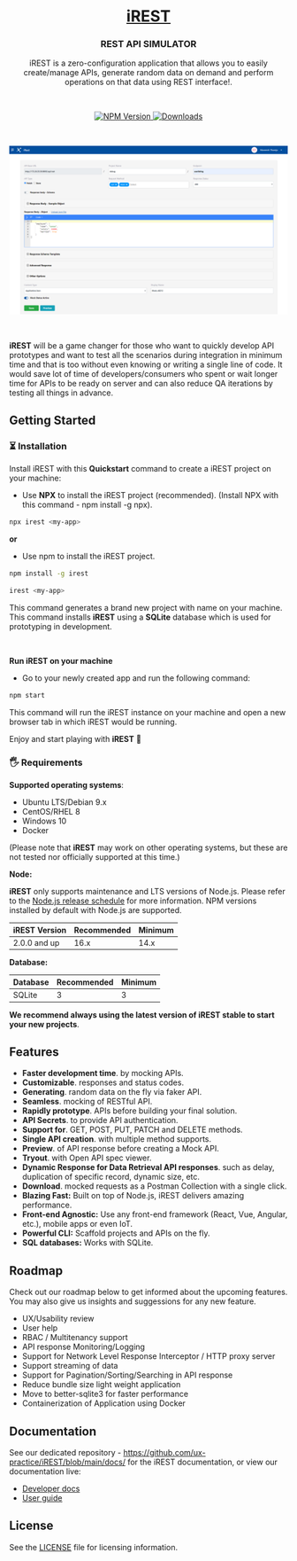 <p align="center">
  <a href="https://github.com/ux-practice/iREST">
    <h1 align="center">iREST</h1>
  </a>
</p>

<h3 align="center">REST API SIMULATOR</h3>
<p align="center"> iREST is a zero-configuration application that allows you to easily create/manage APIs, generate random data on demand and perform operations on that data using REST interface!.</p>
<br />

<p align="center">
  <a href="https://www.npmjs.com/package/irest-app">
    <img src="https://img.shields.io/npm/v/irest-app/latest.svg" alt="NPM Version" />
  </a>
  <a href="https://www.npmjs.com/package/irest-app" rel="nofollow"><img src="https://img.shields.io/npm/dm/irest-app.svg" alt="Downloads" style="max-width: 100%;"></a>
</p>

<br>

<p align="center">
  <a href="https://strapi.io">
    <img src="https://github.com/ux-practice/iREST/blob/media/iRest-Rest-API-Simulator.png" alt="iREST - REST API SIMULATOR" />
  </a>
</p>

<br>

**iREST** will be a game changer for those who want to quickly develop API prototypes and want to test all the scenarios during integration in minimum time and that is too without even knowing or writing a single line of code. It would save lot of time of developers/consumers who spent or wait longer time for APIs to be ready on server and can also reduce QA iterations by testing all things in advance.  

## Getting Started

### ⏳ Installation

Install iREST with this **Quickstart** command to create a iREST project on your machine:

- Use **NPX** to install the iREST project (recommended). (Install NPX with this command - npm install -g npx).

```bash
npx irest <my-app>
```

**or**

- Use npm to install the iREST project.

```bash
npm install -g irest
```
```bash
irest <my-app>
```
This command generates a brand new project with <my-app> name on your machine. This command installs **iREST** using a **SQLite** database which is used for prototyping in development.

  <br>
  
**Run iREST on your machine**
  - Go to your newly created app and run the following command:

```bash
npm start
```  
This command will run the iREST instance on your machine and open a new browser tab in which iREST would be running.
  
  
Enjoy and start playing with **iREST** 🎉
<br>
### 🖐 Requirements

**Supported operating systems**:

- Ubuntu LTS/Debian 9.x
- CentOS/RHEL 8
- Windows 10
- Docker

(Please note that **iREST** may work on other operating systems, but these are not tested nor officially supported at this time.)

**Node:**

**iREST** only supports maintenance and LTS versions of Node.js. Please refer to the <a href="https://nodejs.org/en/about/releases/">Node.js release schedule</a> for more information. NPM versions installed by default with Node.js are supported.

| iREST Version  | Recommended | Minimum |
| -------------- | ----------- | ------- |
| 2.0.0 and up   | 16.x        | 14.x    |

**Database:**

| Database   | Recommended | Minimum |
| ---------- | ----------- | ------- |
| SQLite     | 3           | 3       |

**We recommend always using the latest version of **iREST** stable to start your new projects**.

## Features

- **Faster development time**. by mocking APIs.
- **Customizable**. responses and status codes.
- **Generating**. random data on the fly via faker API.
- **Seamless**. mocking of RESTful API.
- **Rapidly prototype**. APIs before building your final solution.
- **API Secrets**. to provide API authentication.
- **Support for**. GET, POST, PUT, PATCH and DELETE methods.
- **Single API creation**. with multiple method supports.
- **Preview**. of API response before creating a Mock API.
- **Tryout**. with Open API spec viewer.
- **Dynamic Response for Data Retrieval API responses**. such as delay, duplication of specific record, dynamic size, etc.
- **Download**. mocked requests as a Postman Collection with a single click.
- **Blazing Fast:** Built on top of Node.js, iREST delivers amazing performance.
- **Front-end Agnostic:** Use any front-end framework (React, Vue, Angular, etc.), mobile apps or even IoT.
- **Powerful CLI:** Scaffold projects and APIs on the fly.
- **SQL databases:** Works with SQLite.


## Roadmap

Check out our roadmap below to get informed about the upcoming features. You may also give us insights and suggessions for any new feature.

- UX/Usability review
- User help
- RBAC / Multitenancy support
- API response Monitoring/Logging
- Support for Network Level Response Interceptor / HTTP proxy server
- Support streaming of data
- Support for Pagination/Sorting/Searching in API response
- Reduce bundle size light weight application
- Move to better-sqlite3 for faster performance
- Containerization of Application using Docker

## Documentation

See our dedicated repository - https://github.com/ux-practice/iREST/blob/main/docs/ for the iREST documentation, or view our documentation live:

- [Developer docs](https://github.com/ux-practice/iREST/blob/main/docs/api.md)
- [User guide](https://github.com/ux-practice/iREST/blob/main/docs/user-guide.md)

## License

See the [LICENSE](./LICENSE) file for licensing information.
